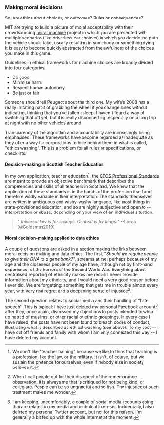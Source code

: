 ### Making moral decisions

So, are ethics about choices, or outcomes? Rules or consequences? 

MIT are trying to build a picture of moral acceptability with their crowdsourcing [moral machine](https://www.moralmachine.net/) project in which you are presented with multiple scenarios (like driverless car choices) in which you decide the path the vehicle should take, usually resulting in somebody or something dying. It is easy to become quickly abstracted from the awfulness of the choices you make in this game.

Guidelines in ethical frameworks for machine choices are broadly divided into four categories:

* Do good
* Minimise harm
* Respect human autonomy
* Be just or fair

Someone should tell Peugeot about the third one. My wife's 2008 has a really irritating habit of grabbing the wheel if you change lanes without indicating, thinking that you've fallen asleep. I haven't found a way of switching that off yet, but it is really disconcerting, especially on a long trip at night with no other vehicles around.

Transparency of the algorithm and accountability are increasingly being emphasised. These frameworks have become regarded as inadequate as they offer a way for corporations to hide behind them in what is called, "ethics washing". This is a problem for all rules or specifications, or checklists. 

#### Decision-making in Scottish Teacher Education
In my own application, teacher education[^1-tt], the [GTCS Professional Standards](https://www.gtcs.org.uk/professional-standards/standards-for-registration.aspx) are meant to provide an objective benchmark that describes the competencies and skills of all teachers in Scotland. We know that the application of these standards is in the hands of the profession itself and therefore wildly variable in their interpretation. The standards themselves are written in ambiguous and wishy-washy language, like most things in state-provisioned education, and so are highly subjective and open to -- interpretation or abuse, depending on your view of an individual situation. 

> "*Universal law is for lackeys. Context is for kings.*" --Lorca [@Goldsman2019]

[^1-tt]: We don't like "teacher training" because we like to think that teaching is a profession, like the law, or the military. It isn't, of course, but we sustain the pretence for ourselves, even if nobody else in society believes it.

#### Moral decision-making applied to data ethics

A couple of questions are asked in a section making the links between moral decision making and data ethics. The first, "*Should we require people to give their DNA to a gene bank?*", screams at me, perhaps because of my age and the closeness people of my age have, although not by first-hand experience, of the horrors of the Second World War. Everything about centralised reporting of ethnicity makes me recoil: I never provide information about my ethnicity, and I would need a very good reason before I ever did. We are forgetting: something that gets me in trouble almost every year, with very real regret and a deepening sense of injustice[^11-11].

The second question relates to social media and their handling of "hate speech". This is topical: I have just deleted my personal Facebook account[^ayb] after they, once again, dismissed my objections to posts intended to whip up hatred of muslims, or other racial or ethnic groupings. In every case I have raised, the posts have not been found to breach codes of conduct, illustrating what is described as ethical washing (see above). To my cost -- I have cut off friends and family with whom I am only connected this way -- I have deleted my account.

[^ayb]: I am keeping, uncomfortably, a couple of social media accounts going that are related to my media and technical interests. Incidentally, I also deleted my personal Twitter account, but not for this reason. I'm generally a bit fed up with the whole Internet at the moment.

[^11-11]: When I call people out for their disrepect of the remembrance observation, it is always me that is critiqued for not being kind, or collegiate. People can be so ungrateful and selfish. The injustice of such treatment makes me wonder.
